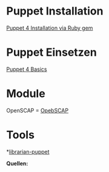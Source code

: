 # Puppet Installation

[Puppet 4 Installation via Ruby gem](../puppet4-gem-install)


# Puppet Einsetzen
[Puppet 4 Basics](../puppet4-basics)

# Module
OpenSCAP = [OpebSCAP](https://github.com/theforeman/puppet-foreman_scap_client)

# Tools
*[librarian-puppet](http://librarian-puppet.com/)

**Quellen:**
